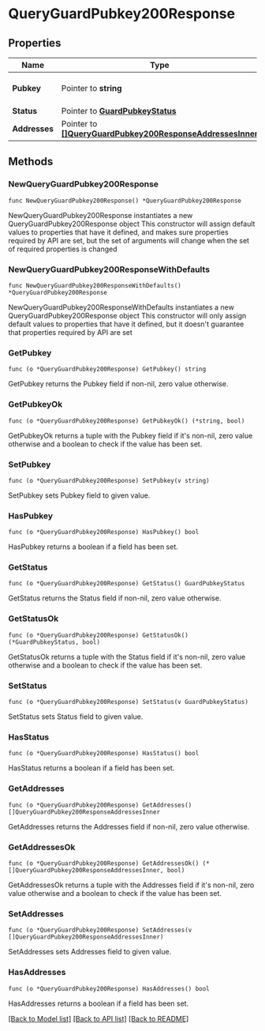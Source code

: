 # QueryGuardPubkey200Response

## Properties

Name | Type | Description | Notes
------------ | ------------- | ------------- | -------------
**Pubkey** | Pointer to **string** | The Cobo Guard&#39;s public key. | [optional] 
**Status** | Pointer to [**GuardPubkeyStatus**](GuardPubkeyStatus.md) |  | [optional] 
**Addresses** | Pointer to [**[]QueryGuardPubkey200ResponseAddressesInner**](QueryGuardPubkey200ResponseAddressesInner.md) |  | [optional] 

## Methods

### NewQueryGuardPubkey200Response

`func NewQueryGuardPubkey200Response() *QueryGuardPubkey200Response`

NewQueryGuardPubkey200Response instantiates a new QueryGuardPubkey200Response object
This constructor will assign default values to properties that have it defined,
and makes sure properties required by API are set, but the set of arguments
will change when the set of required properties is changed

### NewQueryGuardPubkey200ResponseWithDefaults

`func NewQueryGuardPubkey200ResponseWithDefaults() *QueryGuardPubkey200Response`

NewQueryGuardPubkey200ResponseWithDefaults instantiates a new QueryGuardPubkey200Response object
This constructor will only assign default values to properties that have it defined,
but it doesn't guarantee that properties required by API are set

### GetPubkey

`func (o *QueryGuardPubkey200Response) GetPubkey() string`

GetPubkey returns the Pubkey field if non-nil, zero value otherwise.

### GetPubkeyOk

`func (o *QueryGuardPubkey200Response) GetPubkeyOk() (*string, bool)`

GetPubkeyOk returns a tuple with the Pubkey field if it's non-nil, zero value otherwise
and a boolean to check if the value has been set.

### SetPubkey

`func (o *QueryGuardPubkey200Response) SetPubkey(v string)`

SetPubkey sets Pubkey field to given value.

### HasPubkey

`func (o *QueryGuardPubkey200Response) HasPubkey() bool`

HasPubkey returns a boolean if a field has been set.

### GetStatus

`func (o *QueryGuardPubkey200Response) GetStatus() GuardPubkeyStatus`

GetStatus returns the Status field if non-nil, zero value otherwise.

### GetStatusOk

`func (o *QueryGuardPubkey200Response) GetStatusOk() (*GuardPubkeyStatus, bool)`

GetStatusOk returns a tuple with the Status field if it's non-nil, zero value otherwise
and a boolean to check if the value has been set.

### SetStatus

`func (o *QueryGuardPubkey200Response) SetStatus(v GuardPubkeyStatus)`

SetStatus sets Status field to given value.

### HasStatus

`func (o *QueryGuardPubkey200Response) HasStatus() bool`

HasStatus returns a boolean if a field has been set.

### GetAddresses

`func (o *QueryGuardPubkey200Response) GetAddresses() []QueryGuardPubkey200ResponseAddressesInner`

GetAddresses returns the Addresses field if non-nil, zero value otherwise.

### GetAddressesOk

`func (o *QueryGuardPubkey200Response) GetAddressesOk() (*[]QueryGuardPubkey200ResponseAddressesInner, bool)`

GetAddressesOk returns a tuple with the Addresses field if it's non-nil, zero value otherwise
and a boolean to check if the value has been set.

### SetAddresses

`func (o *QueryGuardPubkey200Response) SetAddresses(v []QueryGuardPubkey200ResponseAddressesInner)`

SetAddresses sets Addresses field to given value.

### HasAddresses

`func (o *QueryGuardPubkey200Response) HasAddresses() bool`

HasAddresses returns a boolean if a field has been set.


[[Back to Model list]](../README.md#documentation-for-models) [[Back to API list]](../README.md#documentation-for-api-endpoints) [[Back to README]](../README.md)


